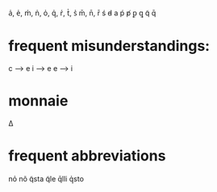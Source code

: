 a̍, e̍, m̍, n̍, o̍, q̍, r̍, t̍, s̍
m̄, n̄, r̄
ś
d̵
a
ṕ 
p̸
ꝑ
ꝗ
q̃
q̄

# frequent misunderstandings:
c --> e
i --> e
e --> i

# monnaie
Δ 

# frequent abbreviations
no̍
nõ
q̃sta
q̃le
q̄lli
q̍sto


<seg xml:id="cyph1" type="cipher" subtype="numeric" hand="#h1">      </seg><add xml:id="dec1" type="decipher" hand="#h2" place="above" target="#cyph1">    </add>